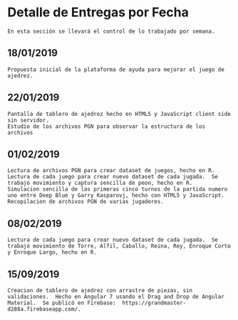 # Detalle de Entregas por Fecha

    En esta sección se llevará el control de lo trabajado por semana.

## 18/01/2019

    Propuesta inicial de la plataforma de ayuda para mejorar el juego de ajedrez.

## 22/01/2019

    Pantalla de tablero de ajedrez hecho en HTML5 y JavaScript client side sin servidor.
    Estudio de los archivos PGN para observar la estructura de los archivos

## 01/02/2019

    Lectura de archivos PGN para crear dataset de juegos, hecho en R.
    Lectura de cada juego para crear nuevo dataset de cada jugada.  Se trabajó movimiento y captura sencilla de peon, hecho en R.
    Simulacion sencilla de las primeras cinco turnos de la partida numero uno entre Deep Blue y Garry Kasparovj, hecho con HTML5 y JavaScript.
    Recopilacion de archivos PGN de varias jugadores.

## 08/02/2019

    Lectura de cada juego para crear nuevo dataset de cada jugada.  Se trabajó movimiento de Torre, Alfil, Caballo, Reina, Rey, Enroque Corto y Enroque Largo, hecho en R.

## 15/09/2019

    Creacion de tablero de ajedrez con arrastre de piezas, sin validaciones.  Hecho en Angular 7 usando el Drag and Drop de Angular Material.  Se publicó en Firebase:  https://grandmaster-d288a.firebaseapp.com/.